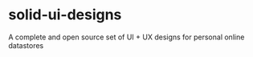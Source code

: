 # solid-ui-designs
A complete and open source set of UI + UX designs for personal online datastores
